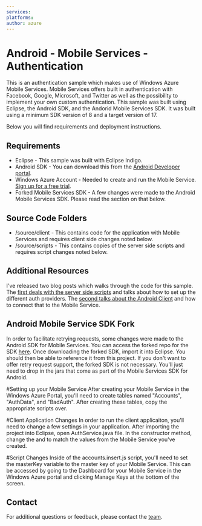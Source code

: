 ```yaml
---
services:
platforms:
author: azure
---
```


# Android - Mobile Services - Authentication
This is an authentication sample which makes use of Windows Azure Mobile Services.  Mobile Services offers built in authentication with Facebook, Google, Microsoft, and Twitter as well as the possibility to implement your own custom authentication.  This sample was built using Eclipse, the Android SDK, and the Andorid Mobile Services SDK.  It was built using a minimum SDK version of 8 and a target version of 17.  

Below you will find requirements and deployment instructions.

## Requirements
* Eclipse - This sample was built with Eclipse Indigo.
* Android SDK - You can download this from the [Android Developer portal](http://developer.android.com/sdk/index.html).
* Windows Azure Account - Needed to create and run the Mobile Service.  [Sign up for a free trial](https://www.windowsazure.com/en-us/pricing/free-trial/).
* Forked Mobile Services SDK - A few changes were made to the Android Mobile Services SDK.  Please read the section on that below.

## Source Code Folders
* /source/client - This contains code for the application with Mobile Services and requires client side changes noted below.
* /source/scripts - This contains copies of the server side scripts and requires script changes noted below.

## Additional Resources
I've released two blog posts which walks through the code for this sample.  The [first deals with the server side scripts](http://chrisrisner.com/Authentication-with-Windows-Azure-Mobile-Services) and talks about how to set up the different auth providers.  The [second talks about the Android Client](http://chrisrisner.com/Authentication-with-Android-and-Windows-Azure-Mobile-Services) and how to connect that to the Mobile Service.

## Android Mobile Service SDK Fork
In order to facilitate retrying requests, some changes were made to the Android SDK for Mobile Services.  You can access the forked repo for the SDK [here](https://github.com/ChrisRisner/azure-mobile-services/tree/RetrySupport).  Once downloading the forked SDK, import it into Eclipse.  You should then be able to reference it from this project.  If you don't want to offer retry request support, the forked SDK is not necessary.  You'll just need to drop in the jars that come as part of the Mobile Services SDK for Android.

#Setting up your Mobile Service
After creating your Mobile Service in the Windows Azure Portal, you'll need to create tables named "Accounts", "AuthData", and "BadAuth".  After creating these tables, copy the appropriate scripts over.

#Client Application Changes
In order to run the client applicaiton, you'll need to change a few settings in your application.  After importing the project into Eclipse, open AuthService.java file.  In the constructor method, change the <mobileserviceurl> and <applicationkey> to match the values from the Mobile Service you've created.

#Script Changes
Inside of the accounts.insert.js script, you'll need to set the masterKey variable to the master key of your Mobile Service.  This can be accessed by going to the Dashboard for your Mobile Service in the Windows Azure portal and clicking Manage Keys at the bottom of the screen.

## Contact

For additional questions or feedback, please contact the [team](mailto:chrisner@microsoft.com).